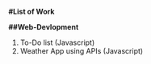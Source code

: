 **#List of Work**

**##Web-Devlopment**
1. To-Do list (Javascript)
2. Weather App using APIs (Javascript)